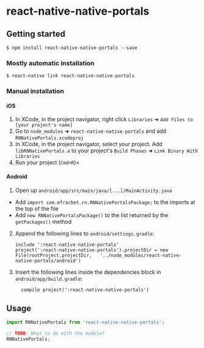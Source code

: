 
# react-native-native-portals

## Getting started

`$ npm install react-native-native-portals --save`

### Mostly automatic installation

`$ react-native link react-native-native-portals`

### Manual installation


#### iOS

1. In XCode, in the project navigator, right click `Libraries` ➜ `Add Files to [your project's name]`
2. Go to `node_modules` ➜ `react-native-native-portals` and add `RNNativePortals.xcodeproj`
3. In XCode, in the project navigator, select your project. Add `libRNNativePortals.a` to your project's `Build Phases` ➜ `Link Binary With Libraries`
4. Run your project (`Cmd+R`)<

#### Android

1. Open up `android/app/src/main/java/[...]/MainActivity.java`
  - Add `import com.mfrachet.rn.RNNativePortalsPackage;` to the imports at the top of the file
  - Add `new RNNativePortalsPackage()` to the list returned by the `getPackages()` method
2. Append the following lines to `android/settings.gradle`:
  	```
  	include ':react-native-native-portals'
  	project(':react-native-native-portals').projectDir = new File(rootProject.projectDir, 	'../node_modules/react-native-native-portals/android')
  	```
3. Insert the following lines inside the dependencies block in `android/app/build.gradle`:
  	```
      compile project(':react-native-native-portals')
  	```


## Usage
```javascript
import RNNativePortals from 'react-native-native-portals';

// TODO: What to do with the module?
RNNativePortals;
```
  